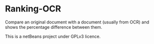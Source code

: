 Ranking-OCR
===========

Compare an original document with a document (usually from OCR) and shows the percentage difference between them.

This is a netBeans project under GPLv3 licence.
